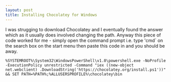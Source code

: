 ```yaml
---
layout: post
title: Installing Chocolatey for Windows
---
```


I was strugging to download Chocolatey and I eventually found the answer which as it usually does involved changing the path. Anyway this piece of code worked for me - simply open the command prompt i.e. type 'cmd` on the search box on the start menu then paste this code in and you should be away.

```
%SYSTEMROOT%\System32\WindowsPowerShell\v1.0\powershell.exe -NoProfile -ExecutionPolicy unrestricted -Command "iex ((new-object net.webclient) .DownloadString('https://chocolatey.org/install.ps1'))" && SET PATH=%PATH%;%ALLUSERSPROFILE%\chocolatey\bin
```

